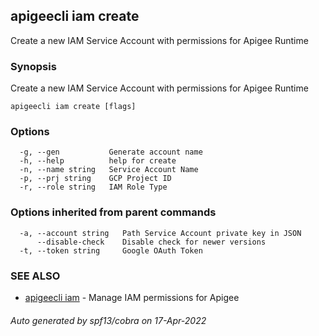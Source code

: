 ## apigeecli iam create

Create a new IAM Service Account with permissions for Apigee Runtime

### Synopsis

Create a new IAM Service Account with permissions for Apigee Runtime

```
apigeecli iam create [flags]
```

### Options

```
  -g, --gen           Generate account name
  -h, --help          help for create
  -n, --name string   Service Account Name
  -p, --prj string    GCP Project ID
  -r, --role string   IAM Role Type
```

### Options inherited from parent commands

```
  -a, --account string   Path Service Account private key in JSON
      --disable-check    Disable check for newer versions
  -t, --token string     Google OAuth Token
```

### SEE ALSO

* [apigeecli iam](apigeecli_iam.md)	 - Manage IAM permissions for Apigee

###### Auto generated by spf13/cobra on 17-Apr-2022
